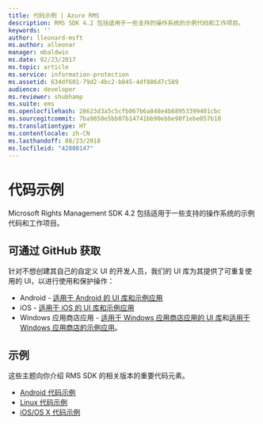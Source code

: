 ```yaml
---
title: 代码示例 | Azure RMS
description: RMS SDK 4.2 包括适用于一些支持的操作系统的示例代码和工作项目。
keywords: ''
author: lleonard-msft
ms.author: alleonar
manager: mbaldwin
ms.date: 02/23/2017
ms.topic: article
ms.service: information-protection
ms.assetid: 634df601-79d2-4bc2-b845-4df886d7c589
audience: developer
ms.reviewer: shubhamp
ms.suite: ems
ms.openlocfilehash: 28623d3a5c5cfb067b6a848e4b68953399401cbc
ms.sourcegitcommit: 7ba9850e5bb07b14741bb90ebbe98f1ebe057b10
ms.translationtype: HT
ms.contentlocale: zh-CN
ms.lasthandoff: 08/23/2018
ms.locfileid: "42808147"
---
```

# <a name="code-examples"></a>代码示例

Microsoft Rights Management SDK 4.2 包括适用于一些支持的操作系统的示例代码和工作项目。

## <a name="available-via-github"></a>可通过 GitHub 获取 ##
针对不想创建其自己的自定义 UI 的开发人员，我们的 UI 库为其提供了可重复使用的 UI，以进行使用和保护操作：

- Android - [适用于 Android 的 UI 库和示例应用](https://github.com/AzureAD/rms-sdk-ui-for-android)
- iOS - [适用于 iOS 的 UI 库和示例应用](https://github.com/AzureAD/rms-sdk-ui-for-ios)
- Windows 应用商店应用 - [适用于 Windows 应用商店应用的 UI 库](https://github.com/AzureAD/rms-sdk-ui-for-windowsstore)和[适用于 Windows 应用商店的示例应用](https://github.com/AzureADSamples/rms-samples-for-windowsstore)。

## <a name="examples"></a>示例 ##
这些主题向你介绍 RMS SDK 的相关版本的重要代码元素。
- [Android 代码示例](android-code.md)
- [Linux 代码示例](linux-c-code-examples.md)
- [iOS/OS X 代码示例](ios-os-x-code-examples.md)

